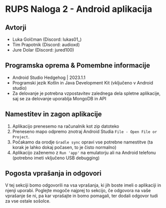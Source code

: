 # RUPS Naloga 2 - Android aplikacija

## Avtorji
- Luka Golčman (Discord: lukas01_)
- Tim Prapotnik (Discord: audioxd)
- Jure Dolar (Discord: jured100)

## Programska oprema & Pomembne informacije
- Android Studio Hedgehog | 2023.1.1
- Programski jezik Kotlin in Java Development Kit (vključeno v Android studio)
- Za delovanje je potrebna vzpostavitev zalednega dela spletne aplikacije, saj se za delovanje uporablja MongoDB in API

## Namestitev in zagon aplikacije
1. Aplikacijo prenesemo na računalnik kot zip datoteko
2. Preneseno mapo odpremo znotraj Android Studia `File - Open File or Project`.
3. Počakamo da orodje `Gradle sync` opravi vse potrebne namestitve (ta korak je lahko dokaj počasen, to je čisto normalno)
4. Aplikacijo zaženemo z `Run 'app'` na emulatorju ali na Android telefonu (potrebno imeti vključeno USB debugging)

## Pogosta vprašanja in odgovori
V tej sekciji bomo odgovorili na vsa vprašanja, ki jih boste imeli o aplikaciji in njenji uporabi. Poglejte mogoče najprej to sekcijo, če odgovora na vaše vprašanje še ni, pa kar vprašajte in bomo pomagali, ter dodali odgovor tudi za vse ostale sošolce.
